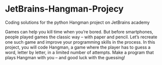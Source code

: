 # JetBrains-Hangman-Projecy
Coding solutions for the python Hangman project on JetBrains academy

Games can help you kill time when you’re bored. 
But before smartphones, people played games the classic way – with paper and pencil.
Let’s recreate one such game and improve your programming skills in the process.
In this project, you will code Hangman, a game where the player has to guess a word, letter by letter,
in a limited number of attempts. Make a program that plays Hangman with you – and good luck with the guessing!
